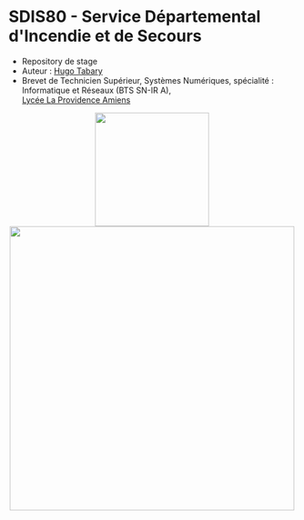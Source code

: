 # SDIS80 - Service Départemental d'Incendie et de Secours
- Repository de stage
- Auteur : [Hugo Tabary](https://github.com/HugoTby)
- Brevet de Technicien Supérieur, Systèmes Numériques, spécialité : Informatique et Réseaux (BTS SN-IR A), <br>[Lycée La Providence Amiens](https://www.la-providence.net/fr/)

<p align="center">
  <a href="https://www.sdis80.fr">
    <img style="width:200px" src="https://www.sdis80.fr/img/logo-sdis.png" />
  </a>
    <br>
  <a href="https://www.la-providence.net/fr/">
    <img style="width:500px;" src="https://file.diplomeo-static.com/file/00/00/01/46/14675.svg" />
  </a>
</p>
